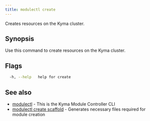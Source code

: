 ```yaml
---
title: modulectl create
---
```


Creates resources on the Kyma cluster.

## Synopsis

Use this command to create resources on the Kyma cluster.

## Flags

```bash
  -h, --help   help for create
```

## See also

* [modulectl](modulectl.md)	 - This is the Kyma Module Controller CLI
* [modulectl create scaffold](modulectl_create_scaffold.md)	 - Generates necessary files required for module creation

